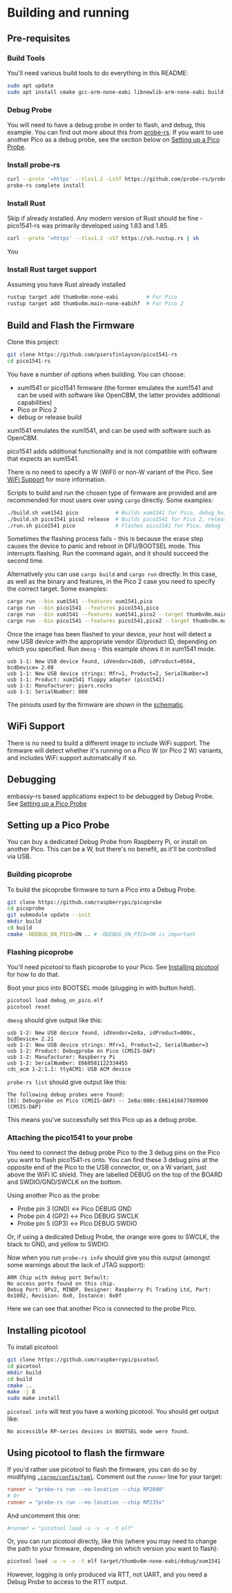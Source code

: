 # Building and running

## Pre-requisites

### Build Tools

You'll need various build tools to do everything in this README: 

```bash
sudo apt update
sudo apt install cmake gcc-arm-none-eabi libnewlib-arm-none-eabi build-essential libstdc++-arm-none-eabi-newlib libusb-1.0-0-dev pkg-config
```

### Debug Probe

You will need to have a debug probe in order to flash, and debug, this example.  You can find out more about this from [probe-rs](https://probe.rs).  If you want to use another Pico as a debug probe, see the section below on [Setting up a Pico Probe](#setting-up-a-pico-probe).  

### Install probe-rs

```bash
curl --proto '=https' --tlsv1.2 -LsSf https://github.com/probe-rs/probe-rs/releases/latest/download/probe-rs-tools-installer.sh | sh
probe-rs complete install
```

### Install Rust

Skip if already installed.  Any modern version of Rust should be fine - pico1541-rs was primarily developed using 1.83 and 1.85.

```bash
curl --proto '=https' --tlsv1.2 -sSf https://sh.rustup.rs | sh
```

You 

### Install Rust target support  

Assuming you have Rust already installed

```bash
rustup target add thumbv6m-none-eabi         # For Pico
rustup target add thumbv8m.main-none-eabihf  # For Pico 2
```

## Build and Flash the Firmware

Clone this project:

```bash
git clone https://github.com/piersfinlayson/pico1541-rs
cd pico1541-rs
```

You have a number of options when building.  You can choose:
- xum1541 or pico1541 firmware (the former emulates the xum1541 and can be used with software like OpenCBM, the latter provides additional capabilities)
- Pico or Pico 2
- debug or release build

xum1541 emulates the xum1541, and can be used with software such as OpenCBM.

pico1541 adds additional functionality and is not compatible with software that expects an xum1541.

There is no need to specify a W (WiFi) or non-W variant of the Pico.  See  [WiFi Support](#wifi-support) for more information.

Scripts to build and run the chosen type of firmware are provided and are recommended for most users over using ```cargo``` directly.  Some examples:

```bash
./build.sh xum1541 pico            # Builds xum1541 for Pico, debug build
./build.sh pico1541 pico2 release  # Builds pico1541 for Pico 2, release build
./run.sh pico1541 pico             # Flashes pico1541 for Pico, debug
```

Sometimes the flashing process fails - this is because the erase step causes the device to panic and reboot in DFU/BOOTSEL mode.  This interrupts flashing.  Run the command again, and it should succeed the second time.

Alternatively you can use ```cargo build``` and ```cargo run``` directly.  In this case, as well as the binary and features, in the Pico 2 case you need to specify the correct target.  Some examples:

```bash
cargo run --bin xum1541 --features xum1541,pico 
cargo run --bin pico1541 --features pico1541,pico
cargo run --bin xum1541 --features xum1541,pico2 --target thumbv8m.main-none-eabihf
cargo run --bin pico1541 --features pico1541,pico2 --target thumbv8m.main-none-eabihf
```

Once the image has been flashed to your device, your host will detect a new USB device with the appropriate vendor ID/product ID, depending on which you specified.  Run ```dmesg``` - this example shows it in xum1541 mode.

```
usb 1-1: New USB device found, idVendor=16d0, idProduct=0504, bcdDevice= 2.08
usb 1-1: New USB device strings: Mfr=1, Product=2, SerialNumber=3
usb 1-1: Product: xum1541 floppy adapter (pico1541)
usb 1-1: Manufacturer: piers.rocks
usb 1-1: SerialNumber: 000
```

The pinouts used by the firmware are shown in the [schematic](pcb/pico1541_schematic.pdf).

## WiFi Support

There is no need to build a different image to include WiFi support.  The firmware will detect whether it's running on a Pico W (or Pico 2 W) variants, and includes WiFi support automatically if so.

## Debugging

embassy-rs based applications expect to be debugged by Debug Probe.  See [Setting up a Pico Probe](#setting-up-a-pico-probe)

## Setting up a Pico Probe

You can buy a dedicated Debug Probe from Raspberry Pi, or install on another Pico.  This can be a W, but there's no benefit, as it'll be controlled via USB.

### Building picoprobe

To build the picoprobe firmware to turn a Pico into a Debug Probe.

```bash
git clone https://github.com/raspberrypi/picoprobe
cd picoprobe
git submodule update --init
mkdir build
cd build
cmake -DDEBUG_ON_PICO=ON .. # -DDEBUG_ON_PICO=ON is important
```

### Flashing picoprobe

You'll need picotool to flash picoprobe to your Pico.  See [Installing picotool](#installing-picotool) for how to do that.  

Boot your pico into BOOTSEL mode (plugging in with button held).

```bash
picotool load debug_on_pico.elf
picotool reset
```

```dmesg``` should give output like this:

```
usb 1-2: New USB device found, idVendor=2e8a, idProduct=000c, bcdDevice= 2.21
usb 1-2: New USB device strings: Mfr=1, Product=2, SerialNumber=3
usb 1-2: Product: Debugprobe on Pico (CMSIS-DAP)
usb 1-2: Manufacturer: Raspberry Pi
usb 1-2: SerialNumber: E660581122334455
cdc_acm 1-2:1.1: ttyACM1: USB ACM device
```

```probe-rs list``` should give output like this:

```
The following debug probes were found:
[0]: Debugprobe on Pico (CMSIS-DAP) -- 2e8a:000c:E661416677889900 (CMSIS-DAP)
```

This means you've successfully set this Pico up as a debug probe.

### Attaching the pico1541 to your probe

You need to connect the debug probe Pico to the 3 debug pins on the Pico you want to flash pico1541-rs onto.  You can find these 3 debug pins at the opposite end of the Pico to the USB connector, or, on a W variant, just above the WiFi IC shield.  They are labelled DEBUG on the top of the BOARD and SWDIO/GND/SWCLK on the bottom.

Using another Pico as the probe:
* Probe pin 3 (GND) <-> Pico DEBUG GND
* Probe pin 4 (GP2) <-> Pico DEBUG SWCLK
* Probe pin 5 (GP3) <-> Pico DEBUG SWDIO 

Or, if using a dedicated Debug Probe, the orange wire goes to SWCLK, the black to GND, and yellow to SWDIO.

Now when you run ```probe-rs info``` should give you this output (amongst some warnings about the lack of JTAG support):

```
ARM Chip with debug port Default:
No access ports found on this chip.
Debug Port: DPv2, MINDP, Designer: Raspberry Pi Trading Ltd, Part: 0x1002, Revision: 0x0, Instance: 0x0f
```

Here we can see that another Pico is connected to the probe Pico. 

## Installing picotool

To install picotool:

```bash
git clone https://github.com/raspberrypi/picotool
cd picotool
mkdir build
cd build
cmake ..
make -j 8
sudo make install
```

```picotool info``` will test you have a working picotool.  You should get output like:

```
No accessible RP-series devices in BOOTSEL mode were found.
```

## Using picotool to flash the firmware

If you'd rather use picotool to flash the firmware, you can do so by modifying [```.cargo/config/toml```](.cargo/config.toml).  Comment out the ```runner``` line for your target:

```toml
runner = "probe-rs run --no-location --chip RP2040"
# Or
runner = "probe-rs run --no-location --chip RP235x"
```

And uncomment this one:
```toml
#runner = "picotool load -u -v -x -t elf"
```

Or, you can run picotool directly, like this (where you may need to change the path to your firmware, depending on which version you want to flash):

```bash
picotool load -u -v -x -t elf target/thumbv6m-none-eabi/debug/xum1541
```

However, logging is only produced via RTT, not UART, and you need a Debug Probe to access to the RTT output.